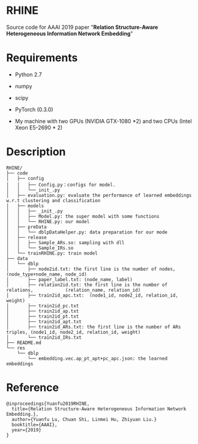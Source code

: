 # RHINE
Source code for AAAI 2019 paper "**Relation Structure-Aware Heterogeneous Information Network Embedding**"

# Requirements

- Python 2.7
- numpy

- scipy
- PyTorch (0.3.0)
- My machine with two GPUs (NVIDIA GTX-1080 *2) and two CPUs (Intel Xeon E5-2690 * 2)

# Description

```
RHINE/
├── code
│   ├── config
│   │   ├── Config.py：configs for model.
│   │   └──_init_.py
│   ├── evaluation.py: evaluate the performance of learned embeddings w.r.t clustering and classification
│   ├── models
│   │   ├── _init_.py
│   │   ├── Model.py: the super model with some functions
│   │   └── RHINE.py: our model
│   ├── preData
│   │   └── dblpDataHelper.py: data preparation for our mode
│   ├── release
│   │   ├── Sample_ARs.so: sampling with dll
│   │   └── Sample_IRs.so
│   └── trainRHINE.py: train model
├── data
│   └── dblp
│       ├── node2id.txt: the first line is the number of nodes, (node_type+node_name, node_id)
│       ├── paper_label.txt: (node_name, label)
│       ├── relation2id.txt: the first line is the number of relations, 		   (relation_name, relation_id)
│       ├── train2id_apc.txt:  (node1_id, node2_id, relation_id, weight)
│       ├── train2id_pc.txt
│       ├── train2id_ap.txt
│       ├── train2id_pt.txt
│       ├── train2id_apt.txt
│       ├── train2id_ARs.txt: the first line is the number of ARs triples, (node1_id, node2_id, relation_id, weight)
│       └── train2id_IRs.txt
├── README.md
└── res
    └── dblp
        └── embedding.vec.ap_pt_apt+pc_apc.json: the learned embeddings 
```

# Reference

```
@inproceedings{Yuanfu2019RHINE,
  title={Relation Structure-Aware Heterogeneous Information Network Embedding.},
  author={Yuanfu Lu, Chuan Shi, Linmei Hu, Zhiyuan Liu.}
  booktitle={AAAI},
  year={2019}
}

```

